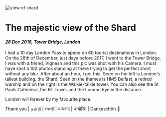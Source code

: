 <img class='img img--grow' src='/posts/photos/shard-from-tower.jpg' alt='view of shard' title='view of shard' />

# The majestic view of the Shard

#### *28 Dec 2016, Tower Bridge, London*

I had a 10 day London Pass to spend on 60 tourist destinations in London. On the 28th of December, just days before 2017, I went to the Tower Bridge. I was with a friend, Vignesh and this pic was shot with his Camera. I must have shot a 100 photos standing at there trying to get the perfect short without any blur. After about an hour, I got this. Seen on the left is London's tallest building, the Shard. Seen on the thames is HMS Belfast, a retired warship and on the right is the Walkie-talkie tower. You can also see the St Pauls Cathedral, the BT Tower and the London Eye in the distance.

London will forever by my favourite place.

Thank you | நன்றி | നന്ദി | धन्यवाद | धन्योस्मि | Dankeschön 🙏
